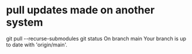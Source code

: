 # pull updates made on another system
git pull --recurse-submodules
git status
On branch main
Your branch is up to date with 'origin/main'.
